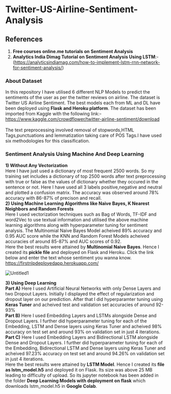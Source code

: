 # Twitter-US-Airline-Sentiment-Analysis
## References
1) **Free courses online.me tutorials on Sentiment Analysis** 
2) **Analytics India Dimag Tutorial on Sentiment Analysis Using LSTM**:-(https://analyticsindiamag.com/how-to-implement-lstm-rnn-network-for-sentiment-analysis/)
### About Dataset 
In this repository I have utilised 6 different NLP Models to predict the sentiments of the user as per the twitter reviews on airline. The dataset is 
Twitter US Airline Sentiment. The best models each from ML and DL have been deployed using **Flask and Heroku platform**. The dataset has been imported from Kaggle with the following link:- 
https://www.kaggle.com/crowdflower/twitter-airline-sentiment/download
<br>
<br>
The text preprocessing involved removal of stopwords,HTML Tags,punctuations and lemmatization taking care of POS Tags.I have used six methodologies for this classification.
### Sentiment Analysis Using Machine And Deep Learning
**1) Without Any Vectorization**
<br>
Here I have just used a dictionary of most frequent 2500 words. So my training set includes a dictionary of top 2500 words after text preprocessing with true 
or false as the values of dictionary whether they occured in the sentence or not. Here I have used all 3 labels positive,negative and neutral and plotted a 
confusion matrix. The accuracy was observed around 78% accuracy with 86-87% of precison and recall.
<br>
**2) Using Machine Learning Algorithms like Naive Bayes, K Nearest Neighbors and Random Forests**
<br>
Here I used vectorization techniques such as Bag of Words, TF-IDF and word2Vec to use textual information and utilised the above machine learning algorithms
along with hyperparameter tuning for sentiment analysis. The Multinomial Naive Bayes Model acheived 89% accuracy and 0.95 AUC score while the KNN and Random Forest 
Models acheived accuracies of around 85-87% and AUC scores of 0.92.
<br>
Here the best results were attained by **Multinomial Naive Bayes**. Hence I created its **pickle file** and deployed on Flask and Heroku. Click the link below and enter the text whose sentiment you wanna know.
<br>
https://firstnlpdeployedapp.herokuapp.com/
<br>

![Untitled1](https://user-images.githubusercontent.com/75975560/116718940-230d7480-a9f8-11eb-9ffd-dc1ad590d0d7.png)

**3) Using Deep Learning**
<br>
**Part A)** Here I used Artificial Neural Networks with only Dense Layers and two Dropout Layers. Initially I displayed the effect of regularization and dropout layer
on our prediction. After that I did hyperparamter tuning using **Keras Tuner** and acheived test and validation set accuracies of around 92-93% 
<br>
**Part B)** Here I used Embedding Layers and LSTMs alongside Dense and Dropout Layers. I further did hyperparameter tuning for each of the Embedding, LSTM and Dense
layers using Keras Tuner and acheived 98% accuracy on test set and around 93% on validation set in just 4 iterations.
<br>
**Part C)** Here I used Embedding Layers and Bidirectional LSTM alongside Dense and Dropout Layers. I further did hyperparameter tuning for each of the Embedding, Bidirectional LSTM and Dense layers using Keras Tuner and acheived 97.23% accuracy on test set and around 94.26% on validation set in just 4 iterations.
<br>
Here the best results were attained by **LSTM Model**. Hence I created its **file as lstm_model.h5** and deployed it on Flask. Its size was above 25 MB leading to difficulty of upload. So its jupyter notebook has been added in the folder **Deep Learning Models with deployment on flask** which downloads lstm_model.h5 in **Google Colab**.
